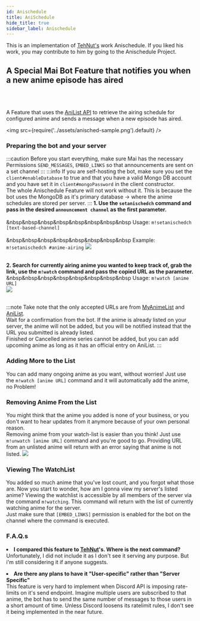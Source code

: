 ```yaml
---
id: Anischedule
title: AniSchedule
hide_title: true
sidebar_label: Anischedule
---
```


This is an implementation of [TehNut's](https://github.com/TehNut) work Anischedule. If you liked his work, you may contribute to him by going to the Anischedule Project.

<h2> A Special Mai Bot Feature that notifies you when a new anime episode has aired</h2><br></br>

A Feature that uses the [AniList API](https://anilist.co/) to retrieve the airing schedule for configured anime and sends a message when a new episode has aired.

<img src={require('../assets/anisched-sample.png').default} />
<br />

### Preparing the bot and your server
:::caution
Before you start everything, make sure Mai has the necessary Permissions `SEND_MESSAGES`, `EMBED_LINKS` so that announcements are sent on a set channel
:::
:::info
If you are self-hosting the bot, make sure you set the `client#enableDatabase` to true and that you have a valid Mongo DB account and you have set it in `client#mongoPassword` in the client constructor.<br />
The whole Anischedule Feature will not work without it. This is because the bot uses the MongoDB as it's primary database -> where the anime schedules are stored per server.
:::
**1. Use the ``setanischedch`` command and pass in the desired ``announcement channel`` as the first parameter.**<br></br>
&nbsp&nbsp&nbsp&nbsp&nbsp&nbsp&nbsp&nbsp Usage: ``m!setanischedch [text-based-channel]``<br></br>
&nbsp&nbsp&nbsp&nbsp&nbsp&nbsp&nbsp&nbsp Example: ``m!setanischedch #anime-airing``
<img src="https://camo.githubusercontent.com/f347a48a077daeacaf079dc22376945447efaa8b/68747470733a2f2f6d656469612e646973636f72646170702e6e65742f6174746163686d656e74732f3732383836363535303230373038363634322f3736313437393732373731333438343833302f756e6b6e6f776e2e706e67" />
<br/><br/>

**2. Search for currently airing anime you wanted to keep track of, grab the link, use the ``m!watch`` command and pass the copied URL as the parameter.**<br/>
&nbsp&nbsp&nbsp&nbsp&nbsp&nbsp&nbsp&nbsp Usage: ``m!watch [anime URL]``<br/>
<img src="https://camo.githubusercontent.com/1c6fb0b672c1d5db051723207d604071d711ac9c/68747470733a2f2f6d656469612e646973636f72646170702e6e65742f6174746163686d656e74732f3732383836363535303230373038363634322f3736313438313130363634353731323934362f756e6b6e6f776e2e706e67"/><br/><br/>

:::note
Take note that the only accepted URLs are from [MyAnimeList](https://myanimelist.net/) and [AniList](https://myanimelist.net/).<br/>Wait for a confirmation from the bot. If the anime is already listed on your server, the anime will not be added, but you will be notified instead that the URL you submitted is already listed.<br/>Finished or Cancelled anime series cannot be added, but you can add upcoming anime as long as it has an official entry on AniList.
:::

### Adding More to the List
You can add many ongoing anime as you want, without worries! Just use the ``m!watch [anime URL]`` command and it will automatically add the anime, no Problem!
### Removing Anime From the List
You might think that the anime you added is none of your business, or you don't want to hear updates from it anymore because of your own personal reason.<br/>
Removing anime from your watch-list is easier than you think! Just use ``m!unwatch [anime URL]`` command and you're good to go. Providing URL from an unlisted anime will return with an error saying that anime is not listed.
<img src="https://camo.githubusercontent.com/b696b311e2cc7d6f88ddd6716876a0d9d0f23d62/68747470733a2f2f6d656469612e646973636f72646170702e6e65742f6174746163686d656e74732f3732383836363535303230373038363634322f3736313438333435323134363338343930362f756e6b6e6f776e2e706e67"/>

### Viewing The WatchList
You added so much anime that you've lost count, and you forgot what those are. Now you start to wonder, how am I gonna view my server's listed anime? Viewing the watchlist is accessible by all members of the server via the command `m!watching`. This command will return with the list of currently watching anime for the server.<br/>Just make sure that `[EMBED_LINKS]` permission is enabled for the bot on the channel where the command is executed.
### F.A.Q.s
<p><li><b>I compared this feature to <a href="https://github.com/TehNut">TehNut</a>'s. Where is the next command?</b></li>
Unfortunately, I did not include it as I don't see it serving any purpose. But i'm still considering it if anyone suggests.</p>
<p><li><b>Are there any plans to have it "User-specific" rather than "Server Specific"</b></li>
This feature is very hard to implement when Discord API is imposing rate-limits on it's send endpoint. Imagine multiple users are subscribed to that anime, the bot has to send the same number of messages to those users in a short amount of time. Unless Discord loosens its ratelimit rules, I don't see it being implemented in the near future.</p>
